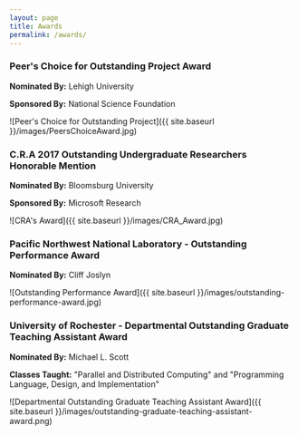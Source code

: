 ```yaml
---
layout: page
title: Awards
permalink: /awards/
---
```


### Peer's Choice for Outstanding Project Award

**Nominated By:** Lehigh University

**Sponsored By:** National Science Foundation

![Peer's Choice for Outstanding Project]({{ site.baseurl }}/images/PeersChoiceAward.jpg)

### C.R.A 2017 Outstanding Undergraduate Researchers Honorable Mention

**Nominated By:** Bloomsburg University

**Sponsored By:** Microsoft Research

![CRA's Award]({{ site.baseurl }}/images/CRA_Award.jpg)

### Pacific Northwest National Laboratory - Outstanding Performance Award

**Nominated By:** Cliff Joslyn

![Outstanding Performance Award]({{ site.baseurl }}/images/outstanding-performance-award.jpg)


### University of Rochester - Departmental Outstanding Graduate Teaching Assistant Award

**Nominated By:** Michael L. Scott

**Classes Taught:** "Parallel and Distributed Computing" and "Programming Language, Design, and Implementation"

![Departmental Outstanding Graduate Teaching Assistant Award]({{ site.baseurl }}/images/outstanding-graduate-teaching-assistant-award.png)

